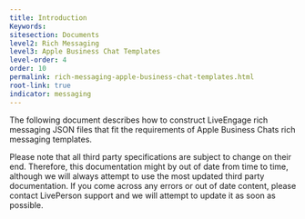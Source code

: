 ```yaml
---
title: Introduction
Keywords:
sitesection: Documents
level2: Rich Messaging
level3: Apple Business Chat Templates
level-order: 4
order: 10
permalink: rich-messaging-apple-business-chat-templates.html
root-link: true
indicator: messaging
---
```


The following document describes how to construct LiveEngage rich messaging JSON files that fit the requirements of Apple Business Chats rich messaging templates.

Please note that all third party specifications are subject to change on their end. Therefore, this documentation might by out of date from time to time, although we will always attempt to use the most updated third party documentation. If you come across any errors or out of date content, please contact LivePerson support and we will attempt to update it as soon as possible.
